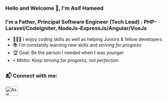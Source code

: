 ### Hello and Welcome 👋, I'm Asif Hameed

### I'm a Father, Principal Software Engineer (Tech Lead) : PHP-Laravel/CodeIgniter, NodeJs-ExpressJs/Angular/VueJs
- 👨🏽‍🎓 I enjoy coding skills as well as helping Juniors & fellow developers
- 📚 I'm constantly learning new skills and _striving for progress_
- 🏆 Goal: Be the person I needed when I was younger
- ⚡ Motto: _Keep striving for progress, not perfection_


### 📬 Connect with me:
[<img align="left" src="https://raw.githubusercontent.com/rahuldkjain/github-profile-readme-generator/master/src/images/icons/Social/linked-in-alt.svg" alt="Asif Hameed | LinkedIn" height="30" width="40" />][linkedin]

<br />

[linkedin]: https://www.linkedin.com/in/asif-hameed-9b6ab39
